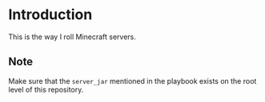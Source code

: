 # Introduction
This is the way I roll Minecraft servers.

## Note
Make sure that the `server_jar` mentioned in the playbook exists on the root level of this repository.
